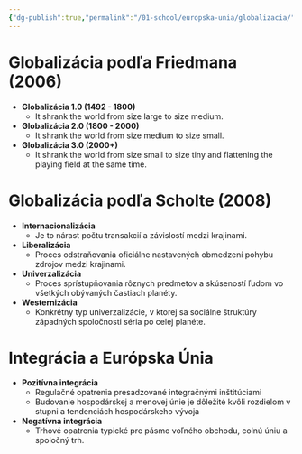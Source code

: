 ```yaml
---
{"dg-publish":true,"permalink":"/01-school/europska-unia/globalizacia/","tags":["year1","winterSemester","uniEU"]}
---
```


# Globalizácia podľa Friedmana (2006)
- **Globalizácia 1.0 (1492 - 1800)**
	- It shrank the world from size large to size medium.
- **Globalizácia 2.0 (1800 - 2000)**
	- It shrank the world from size medium to size small.
- **Globalizácia 3.0 (2000+)**
	- It shrank the world from size small to size tiny and flattening the playing field at the same time.
# Globalizácia podľa Scholte (2008)
- **Internacionalizácia**
	- Je to nárast počtu transakcií a závislostí medzi krajinami.
- **Liberalizácia**
	- Proces odstraňovania oficiálne nastavených obmedzení pohybu zdrojov medzi krajinami.
- **Univerzalizácia**
	- Proces sprístupňovania rôznych predmetov a skúseností ľudom vo všetkých obývaných častiach planéty.
- **Westernizácia**
	- Konkrétny typ univerzalizácie, v ktorej sa sociálne štruktúry západných spoločnosti séria po celej planéte.
# Integrácia a Európska Únia
- **Pozitívna integrácia**
	- Regulačné opatrenia presadzované integračnými inštitúciami
	- Budovanie hospodárskej a menovej únie je dôležité kvôli rozdielom v stupni a tendenciách hospodárskeho vývoja
- **Negatívna integrácia**
	- Trhové opatrenia typické pre pásmo voľného obchodu, colnú úniu a spoločný trh.